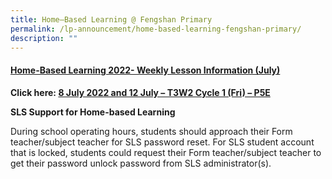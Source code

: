 ```yaml
---
title: Home–Based Learning @ Fengshan Primary
permalink: /lp-announcement/home-based-learning-fengshan-primary/
description: ""
---
```

<h4><strong><u>Home-Based Learning 2022- Weekly Lesson Information (July)</u></strong></h4>
<p><strong>Click here:&nbsp;<a href="https://docs.google.com/document/d/1vQPafvkNeWNjjDeN8ombUCpcJqCNYFno/edit" target="_blank" rel="noopener noreferrer">8 July 2022 and 12 July &ndash; T3W2 Cycle 1 (Fri) &ndash; P5E</a></strong></p>
<p><strong>SLS Support for Home-based Learning</strong></p>
<p>During school operating hours, students should approach their Form teacher/subject teacher for SLS password reset. For SLS student account that is locked, students could request their Form teacher/subject teacher to get their password unlock password from SLS administrator(s).</p>